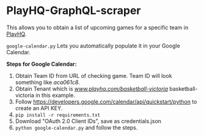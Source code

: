 # PlayHQ-GraphQL-scraper
This allows you to obtain a list of upcoming games for a specific team in [PlayHQ](https://www.playhq.com/).

```google-calendar.py```
Lets you automatically populate it in your Google Calendar.

**Steps for Google Calendar:**

1. Obtain Team ID from URL of checking game. Team ID will look something like _aca061c8_.
2. Obtain Tenant which is _www.playhq.com/basketball-victoria_ basketball-victoria in this example.
3. Follow https://developers.google.com/calendar/api/quickstart/python to create an API KEY.
4. ```pip install -r requirements.txt```
5. Download "OAuth 2.0 Client IDs", save as credentials.json
6. ```python google-calendar.py``` and follow the steps.
